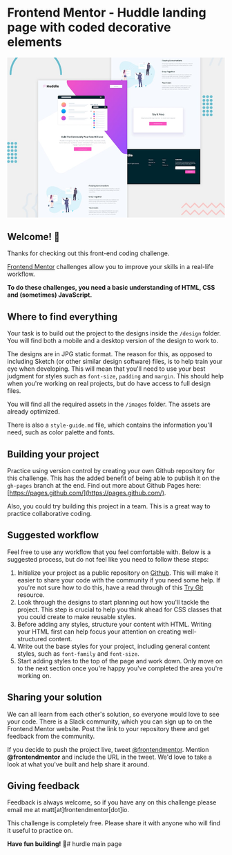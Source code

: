 # Frontend Mentor - Huddle landing page with coded decorative elements

![Design preview for the Huddle landing page with coded decorative elements challenge](./design/desktop-preview.jpg)

## Welcome! 👋

Thanks for checking out this front-end coding challenge. 

[Frontend Mentor](https://www.frontendmentor.io) challenges allow you to improve your skills in a real-life workflow.

**To do these challenges, you need a basic understanding of HTML, CSS and (sometimes) JavaScript.**

## Where to find everything

Your task is to build out the project to the designs inside the `/design` folder. You will find both a mobile and a desktop version of the design to work to. 

The designs are in JPG static format. The reason for this, as opposed to including Sketch (or other similar design software) files, is to help train your eye when developing. This will mean that you'll need to use your best judgment for styles such as `font-size`, `padding` and `margin`. This should help when you're working on real projects, but do have access to full design files.

You will find all the required assets in the `/images` folder. The assets are already optimized.

There is also a `style-guide.md` file, which contains the information you'll need, such as color palette and fonts.

## Building your project

Practice using version control by creating your own Github repository for this challenge. This has the added benefit of being able to publish it on the `gh-pages` branch at the end. Find out more about Github Pages here: [https://pages.github.com/](https://pages.github.com/).

Also, you could try building this project in a team. This is a great way to practice collaborative coding.

## Suggested workflow

Feel free to use any workflow that you feel comfortable with. Below is a suggested process, but do not feel like you need to follow these steps:

1) Initialize your project as a public repository on [Github](https://github.com/). This will make it easier to share your code with the community if you need some help. If you're not sure how to do this, have a read through of this [Try Git](https://try.github.io/) resource.
2) Look through the designs to start planning out how you'll tackle the project. This step is crucial to help you think ahead for CSS classes that you could create to make reusable styles.
3) Before adding any styles, structure your content with HTML. Writing your HTML first can help focus your attention on creating well-structured content.
4) Write out the base styles for your project, including general content styles, such as `font-family` and `font-size`.
5) Start adding styles to the top of the page and work down. Only move on to the next section once you're happy you've completed the area you're working on.

## Sharing your solution

We can all learn from each other's solution, so everyone would love to see your code. There is a Slack community, which you can sign up to on the Frontend Mentor website. Post the link to your repository there and get feedback from the community.

If you decide to push the project live, tweet [@frontendmentor](https://twitter.com/frontendmentor). Mention **@frontendmentor** and include the URL in the tweet. We'd love to take a look at what you've built and help share it around.

## Giving feedback

Feedback is always welcome, so if you have any on this challenge please email me at matt[at]frontendmentor[dot]io.

This challenge is completely free. Please share it with anyone who will find it useful to practice on.

**Have fun building!** 🚀#   h u r d l e   m a i n   p a g e 
 
 